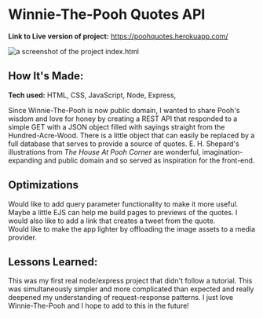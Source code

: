 # Winnie-The-Pooh Quotes API


**Link to Live version of project:** https://poohquotes.herokuapp.com/

![a screenshot of the project index.html](https://cdn.discordapp.com/attachments/946850401536319571/1021022470016344064/unknown.png)

## How It's Made:

**Tech used:** HTML, CSS, JavaScript, Node, Express, 

Since Winnie-The-Pooh is now public domain, I wanted to share Pooh's wisdom and love for honey by creating a REST API that responded to a simple GET with a JSON object filled with sayings straight from the Hundred-Acre-Wood.  There is a little object that can easily be replaced by a full database that serves to provide a source of quotes.  E. H. Shepard's illustrations from *The House At Pooh Corner* are wonderful, imagination-expanding and public domain and so served as inspiration for the front-end.  

## Optimizations

Would like to add query parameter functionality to make it more useful.  Maybe a little EJS can help me build pages to previews of the quotes.  I would also like to add a link that creates a tweet from the quote.  
Would like to make the app lighter by offloading the image assets to a media provider.

## Lessons Learned:

This was my first real node/express project that didn't follow a tutorial.  This was simultaneously simpler and more complicated than expected and really deepened my understanding of request-response patterns.  I just love Winnie-The-Pooh and I hope to add to this in the future!
